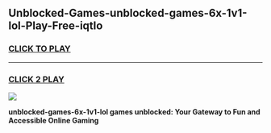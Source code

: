 
## Unblocked-Games-unblocked-games-6x-1v1-lol-Play-Free-iqtlo
<h3>
<a href="https://premium76.site?title=unblocked-games-6x-1v1-lol&ref=18A">CLICK TO PLAY</a></h3>
<hr>

<h3>
<a href="https://premium76.site?title=unblocked-games-6x-1v1-lol&ref=18A">CLICK 2 PLAY</a>
  
</h3>

<a href="https://premium76.site?title=unblocked-games-6x-1v1-lol&ref=18A"><img src="https://clearcache.store/games.png"></a>


**unblocked-games-6x-1v1-lol games unblocked: Your Gateway to Fun and Accessible Online Gaming**
